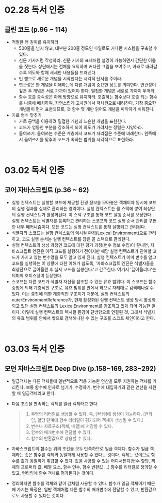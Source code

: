 # 02.28 독서 인증

## 클린 코드 (p.96 ~ 114)

- 적절한 행 길이를 유지하라
  - 500줄을 넘지 않고, 대부분 200줄 정도인 파일로도 커다란 시스템을 구축할 수 있다.
  - 신문 기사처럼 작성하라. 신문 기사의 표제처럼 설명이 가능하면서 간단한 이름을 짓는다. 상단에서는 전체를 요약하며 커다란 그림을 보여주고, 아래로 내려갈수록 의도와 함께 세세한 내용들을 드러낸다.
  - 빈 행으로 새로운 개념을 시작한다는 시각적 단서를 주어라.
  - 연관성은 한 개념을 이애하는데 다른 개념이 중요한 정도를 의미한다. 연관성이 깊은 두 개념은 서로 가까이 있어야 한다. 밀접한 개념은 세로로 가까이 두어라,
  - 함수 호출 종속성은 아래 방향으로 유지하라. 호출하는 함수보다 호출 되는 함수를 나중에 배치하여, 자연스럽게 고차원에서 저차원으로 내려간다. 가장 중요한 개념들이 먼저 표현되므로, 첫 함수 몇 개만 읽어도 개념을 파악하기 쉬워진다.
- 가로 형식 맞추기
  - 가로 공백을 이용하려 밀접한 개념과 느슨한 개념을 표현한다.
  - 코드가 엉뚱한 부분을 강조하게 되어 의도가 가려지는 정렬은 지양하라.
  - 들여쓰기. 들여쓰는 수준은 계층에서 코드가 자리잡은 수준에 비례한다. 왼쪽에서 들여쓰기를 맞추어 코드가 속하는 범위를 시각적으로 표현하라.

<br />

# 03.02 독서 인증

## 코어 자바스크립트 (p.36 ~ 62)

- 실행 컨텍스트는 실행할 코드에 제공할 환경 정보를 모아놓은 객체이자 동시에 코드의 실행 결과를 실제로 관리하는 영역이다. 실행 컨텍스트는 콜 스택에 쌓여 최상단의 실행 컨텍스트가 활성화된다. 이 스택 구조를 통해 코드 실행 순서를 보장한다. 실행 컨텍스트는 식별자를 등록하고 관리하는 스코프와 코드 실행 순서 관리를 구현한 내부 메커니즘이다. 모든 코드는 실행 컨텍스트를 통해 실행되고 관리된다.
- 식별자와 스코프는 실행 컨텍스트의 렉시컬 환경(Lexical Environment)으로 관리하고, 코드 실행 순서는 실행 컨텍스트를 담은 콜 스택으로 관리한다.
- 실행 컨텍스트의 생성 과정인 코드에 대한 평가 과정(변수 정보 수집)이 끝나면, 자바스크립트 엔진은 아직 코드를 실행하기 전이지만 해당 실행 컨텍스트가 관여할 코드가 가지고 있는 변수명을 모두 알고 있게 된다. 실행 컨텍스트가 이미 변수를 알고 코드를 실행하는 이 상황에 대한 이해가 쉽도록, '자바스크립트 엔진은 식별자들을 최상단으로 끌어올린 후 실제 코드를 실행한다.'고 간주한다. 여기서 '끌어올리다'는 의미의 호이스팅이 등장한다.
- 스코프는 다른 코드가 식별자 자신을 참조할 수 있는 유효 범위다. 이 스코프는 함수 중첩에 의해 계층적인 구조로, 유효 범위를 안에서 밖으로 차례대로 검색해나갈 수 있다. 이는 중첩에 의한 계층적인 구조이기 때문에, 실행 컨텍스트의 outerEnvironmentReference가, 현재 활성화된 실행 컨텍스트 생성 당시 활성화되고 있던 실행 컨텍스트의 LexicalEnvironment를 참조하고 있게 되어 가능한 일이다. 이렇게 실행 컨텍스트의 렉시컬 환경이 단방향으로 연결된 것, 그래서 식별자의 유효 범위를 안에서 밖으로 검색해나갈 수 있는 구조를 스코프 체인이라고 한다.

<br />

# 03.03 독서 인증

## 모던 자바스크립트 Deep Dive (p.158~169, 283~292)

- 일급객체는 다른 객체들에 일반적으로 적용 가능한 연산을 모두 지원하는 객체를 가리킨다. 보통 함수에 인자로 넘기기, 수정하기, 변수에 대입하기와 같은 연산을 지원할 때 일급객체라고 한다.

- 다음 조건을 만족하는 객체를 일급 객체라고 한다.

  > 1. 무명의 리터럴로 생성할 수 있다. 즉, 런타임에 생성이 가능하다.
  >    (런타임, 할당 단계에 함수 리터럴이 평가되어 객체가 생성될 수 있다.)
  > 2. 변수나 자료구조(객체, 배열)에 저장할 수 있다.
  > 3. 함수의 매개변수에 전달할 수 있다.
  > 4. 함수의 반환값으로 상용할 수 있다.

- 자바스크립트의 함수는 위의 조건을 모두 만족하므로 일급 객체다. 함수가 일급 객체라는 것은 함수를 객체와 동일하게 사용할 수 있다는 것이다. 객체는 값이므로 함수를 값과 동일하게 취급할 수 있다. 값을 사용할 수 있는 어디서든지(변수 할당, 객체의 프로퍼티 값, 배열 요소, 함수 인수, 함수 반환값 ...) 함수를 리터럴로 정의할 수 있고, 런타임에 함수 객체로 평가된다는 것이다.

- 정리하자면 함수를 객체와 같이 값처럼 사용할 수 있다. 함수가 일급 객체이기 때문에 가지는 특징은, 일반 객체처럼 다른 함수의 매개변수에 전달할 수 있고, 반환값으로도 사용할 수 있다는 것이다.

<br />
